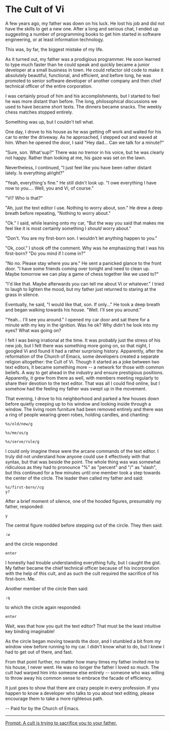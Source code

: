 # The Cult of Vi

A few years ago, my father was down on his luck.
He lost his job and did not have the skills to get a new one.
After a long and serious chat, I ended up suggesting a number of programming books to get him started in software engineering, or at least information technology.

This was, by far, the biggest mistake of my life.

As it turned out, my father was a prodigious programmer.
He soon learned to type much faster than he could speak and quickly became a junior developer at a small business in town.
He could refactor old code to make it absolutely beautiful, functional, and efficient, and before long, he was promoted to senior software developer of another company and then chief technical officer of the entire corporation.

I was certainly proud of him and his accomplishments, but I started to feel he was more distant than before.
The long, philosophical discussions we used to have became short texts.
The dinners became snacks.
The weekly chess matches stopped entirely.

Something was up, but I couldn't tell what.

One day, I drove to his house as he was getting off work and waited for his car to enter the driveway.
As he approached, I stepped out and waved at him.
When he opened the door, I said "Hey dad... Can we talk for a minute?"

"Sure, son. What'sup?" There was no tremor in his voice, but he was clearly not happy.
Rather than looking at me, his gaze was set on the lawn.

Nevertheless, I continued, "I just feel like you have been rather distant lately. Is everything alright?"

"Yeah, everything's fine." He still didn't look up. "I owe everything I have now to you.... Well, you and Vi, of course."

"Vi? Who is that?"

"Ah, just the text editor I use. Nothing to worry about, son." He drew a deep breath before repeating, "Nothing to worry about."

"Ok." I said, while leaning onto my car, "But the way you said that makes me feel like it is most certainly something I *should* worry about."

"Don't. You are my first-born son. I wouldn't let anything happen to you." 

"Ok, cool." I shook off the comment. Why was he emphasizing that I was his first-born? "Do you mind if I come in?"

"No no. Please stay where you are." He sent a panicked glance to the front door. "I have some friends coming over tonight and need to clean up. Maybe tomorrow we can play a game of chess together like we used to?"

"I'd like that. Maybe afterwards you can tell me about Vi or whatever." I tried to laugh to lighten the mood, but my father just returned to staring at the grass in silence.

Eventually, he said, "I would like that, son. If only..." He took a deep breath and began walking towards his house. "Well. I'll see you around."

"Yeah... I'll see you around." I opened my car door and sat there for a minute with my key in the ignition.
Was he ok?
Why didn't he look into my eyes?
What was going on?

I felt I was being irrational at the time.
It was probably just the stress of his new job, but I felt there was something more going on, so that night, I googled Vi and found it had a rather surprising history.
Apparently, after the reformation of the Church of Emacs, some developers created a separate religion altogether: the Cult of Vi.
Though it started as a joke between two text editors, it became something more -- a network for those with common beliefs.
A way to get ahead in the industry and ensure prestigious positions.
Apparently, it grew from there as well, with members meeting regularly to share their devotion to the text editor.
That was all I could find online, but I somehow had the feeling my father was swept up in the movement.

That evening, I drove to his neighborhood and parked a few houses down before quietly creeping up to his window and looking inside through a window.
The living room furniture had been removed entirely and there was a ring of people wearing green robes, holding candles, and chanting:

    %s/old/new/g

    %s/me/us/g

    %s/serve/rule/g

I could only imagine these were the arcane commands of the text editor.
I truly did not understand how anyone could use it effectively with that syntax, but that was beside the point.
The whole thing was was somewhat ridiculous as they had to pronounce "%" as "percent" and "/" as "slash", but this continued for a few minutes until one member took a step towards the center of the circle.
The leader then called my father and said:

    %s/first-born//cg
    y?

After a brief moment of silence, one of the hooded figures, presumably my father, responded:

    y

The central figure nodded before stepping out of the circle. They then said:

    :w

and the circle responded

    enter

I honestly had trouble understanding everything fully, but I caught the gist.
My father became the chief technical officer because of his incorporation with the help of this cult, and as such the cult required the sacrifice of his first-born.
Me.

Another member of the circle then said:

    :q

to which the circle again responded:

    enter

Wait, was that how you quit the text editor?
That must be the least intuitive key binding imaginable!

As the circle began moving towards the door, and I stumbled a bit from my window view before running to my car.
I didn't know what to do, but I knew I had to get out of there, and fast.

From that point further, no matter how many times my father invited me to his house, I never went.
He was no longer the father I loved so much.
The cult had warped him into someone else entirely -- someone who was willing to throw away his common sense to embrace the facade of efficiency.

It just goes to show that there are crazy people in every profession.
If you happen to know a developer who talks to you about text editing, please encourage them to take a more righteous path.

-- Paid for by the Church of Emacs.

---

[Prompt: A cult is trying to sacrifice you to your father.](https://www.reddit.com/r/WritingPrompts/comments/k7wyha/sp_a_cult_is_trying_to_sacrifice_you_to_your/geurlih/)
